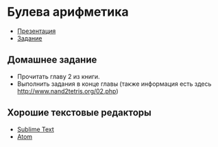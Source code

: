 # Булева арифметика

- [Презентация](http://www.nand2tetris.org/lectures/PDF/lecture%2002%20Boolean%20arithmetic.pdf)
- [Задание](http://www.nand2tetris.org/02.php)

## Домашнее задание
- Прочитать главу 2 из книги.
- Выполнить задания в конце главы (также информация есть здесь http://www.nand2tetris.org/02.php)

## Хорошие текстовые редакторы
- [Sublime Text](https://www.sublimetext.com/)
- [Atom](https://atom.io/)
